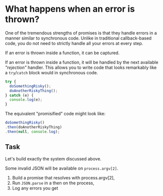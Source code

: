 # What happens when an error is thrown?

One of the tremendous strengths of promises is that they handle errors in a
manner similar to synchronous code.  Unlike in traditional callback-based code,
you do not need to strictly handle all your errors at every step.

If an error is thrown inside a function, it can be captured.

If an error is thrown inside a function, it will be handled by the next
available *"rejection"* handler.  This allows you to write code that looks
remarkably like a `try`/`catch` block would in synchronous code.

```js
try {
  doSomethingRisky();
  doAnotherRiskyThing();
} catch (e) {
  console.log(e);
}
```

The equivalent "promisified" code might look like:

```js
doSomethingRisky()
.then(doAnotherRiskyThing)
.then(null, console.log);
```

## Task

Let's build exactly the system discussed above.

Some invalid JSON will be available on `process.argv[2]`.

1. Build a promise that resolves with process.argv[2],
2. Run `JSON.parse` in a then on the process,
3. Log any errors you get
